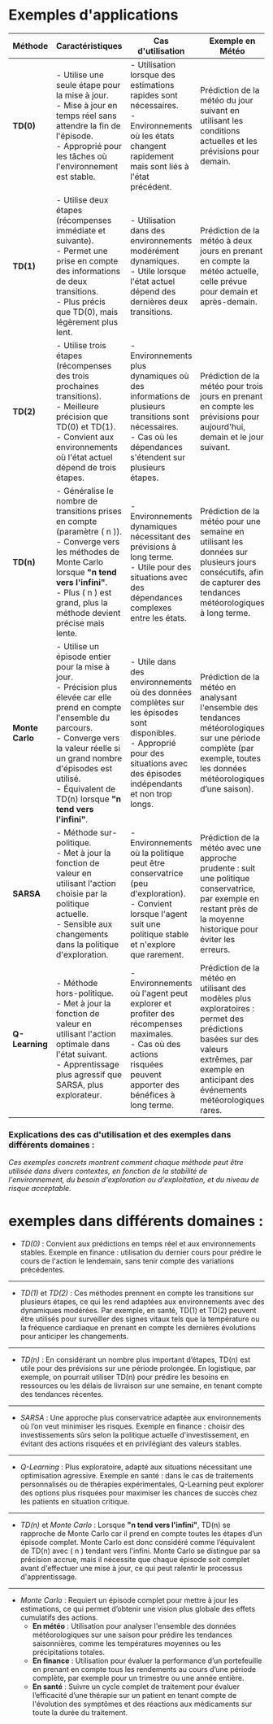 # Exemples d'applications

| Méthode         | Caractéristiques                                        | Cas d'utilisation                                         | Exemple en Météo                                                | Exemple en Finance                         | Exemple en Santé                                         |
|-----------------|---------------------------------------------------------|-----------------------------------------------------------|------------------------------------------------------------------|-------------------------------------------|-----------------------------------------------------------|
| **TD(0)**       | - Utilise une seule étape pour la mise à jour.<br>- Mise à jour en temps réel sans attendre la fin de l'épisode.<br>- Approprié pour les tâches où l'environnement est stable. | - Utilisation lorsque des estimations rapides sont nécessaires.<br>- Environnements où les états changent rapidement mais sont liés à l'état précédent. | Prédiction de la météo du jour suivant en utilisant les conditions actuelles et les prévisions pour demain. | Prédiction du prix d'une action pour le lendemain en utilisant le cours actuel et les fluctuations immédiates. | Surveillance en temps réel de la fréquence cardiaque d'un patient, en se basant sur le dernier relevé pour prédire la valeur suivante. |
| **TD(1)**       | - Utilise deux étapes (récompenses immédiate et suivante).<br>- Permet une prise en compte des informations de deux transitions.<br>- Plus précis que TD(0), mais légèrement plus lent. | - Utilisation dans des environnements modérément dynamiques.<br>- Utile lorsque l'état actuel dépend des dernières deux transitions. | Prédiction de la météo à deux jours en prenant en compte la météo actuelle, celle prévue pour demain et après-demain. | Prédiction du cours d'une action à deux jours en utilisant la tendance du jour et celle prévue pour le lendemain. | Suivi de l'évolution de la température corporelle pour prédire les pics de fièvre dans les prochaines 48 heures. |
| **TD(2)**       | - Utilise trois étapes (récompenses des trois prochaines transitions).<br>- Meilleure précision que TD(0) et TD(1).<br>- Convient aux environnements où l'état actuel dépend de trois étapes. | - Environnements plus dynamiques où des informations de plusieurs transitions sont nécessaires.<br>- Cas où les dépendances s'étendent sur plusieurs étapes. | Prédiction de la météo pour trois jours en prenant en compte les prévisions pour aujourd'hui, demain et le jour suivant. | Estimation de la volatilité d'un actif financier sur trois jours, en utilisant les tendances des jours précédents. | Prédiction de la glycémie pour les patients diabétiques en tenant compte des trois dernières mesures de glucose. |
| **TD(n)**       | - Généralise le nombre de transitions prises en compte (paramètre \( n \)).<br>- Converge vers les méthodes de Monte Carlo lorsque **"n tend vers l'infini"**.<br>- Plus \( n \) est grand, plus la méthode devient précise mais lente. | - Environnements dynamiques nécessitant des prévisions à long terme.<br>- Utile pour des situations avec des dépendances complexes entre les états. | Prédiction de la météo pour une semaine en utilisant les données sur plusieurs jours consécutifs, afin de capturer des tendances météorologiques à long terme. | Prédiction des cours de la bourse sur une semaine, en utilisant les tendances sur plusieurs jours pour évaluer la probabilité d'une hausse ou baisse continue. | Anticipation des symptômes d'une maladie chronique en observant les tendances de l'état de santé du patient sur plusieurs jours. |
| **Monte Carlo** | - Utilise un épisode entier pour la mise à jour.<br>- Précision plus élevée car elle prend en compte l'ensemble du parcours.<br>- Converge vers la valeur réelle si un grand nombre d'épisodes est utilisé.<br>- Équivalent de TD(n) lorsque **"n tend vers l'infini"**. | - Utile dans des environnements où des données complètes sur les épisodes sont disponibles.<br>- Approprié pour des situations avec des épisodes indépendants et non trop longs. | Prédiction de la météo en analysant l'ensemble des tendances météorologiques sur une période complète (par exemple, toutes les données météorologiques d’une saison). | Estimation de la performance d’un portefeuille d’investissement en observant l’évolution complète sur un trimestre ou une année pour calculer les rendements moyens. | Évaluation de l'efficacité d'un traitement en suivant l'ensemble des symptômes et des signes vitaux d’un patient pendant un cycle de traitement. |
| **SARSA**       | - Méthode sur-politique.<br>- Met à jour la fonction de valeur en utilisant l'action choisie par la politique actuelle.<br>- Sensible aux changements dans la politique d'exploration. | - Environnements où la politique peut être conservatrice (peu d'exploration).<br>- Convient lorsque l'agent suit une politique stable et n'explore que rarement. | Prédiction de la météo avec une approche prudente : suit une politique conservatrice, par exemple en restant près de la moyenne historique pour éviter les erreurs. | Choix d'investissements sûrs et conservateurs en fonction de la politique d'investissement (ex. rester sur des obligations d'État). | Suivi des patients avec une politique conservatrice de traitement pour minimiser les risques de complications. |
| **Q-Learning**  | - Méthode hors-politique.<br>- Met à jour la fonction de valeur en utilisant l'action optimale dans l'état suivant.<br>- Apprentissage plus agressif que SARSA, plus explorateur. | - Environnements où l'agent peut explorer et profiter des récompenses maximales.<br>- Cas où des actions risquées peuvent apporter des bénéfices à long terme. | Prédiction de la météo en utilisant des modèles plus exploratoires : permet des prédictions basées sur des valeurs extrêmes, par exemple en anticipant des événements météorologiques rares. | Stratégie d'investissement agressive avec exploration des actions à forte volatilité pour maximiser les gains potentiels. | Traitement personnalisé basé sur des thérapies expérimentales pour des patients à haut risque ou en situation critique. |

### Explications des cas d'utilisation et des exemples dans différents domaines :



*Ces exemples concrets montrent comment chaque méthode peut être utilisée dans divers contextes, en fonction de la stabilité de l'environnement, du besoin d'exploration ou d'exploitation, et du niveau de risque acceptable.*



# exemples dans différents domaines :

- *TD(0)* : Convient aux prédictions en temps réel et aux environnements stables. Exemple en finance : utilisation du dernier cours pour prédire le cours de l'action le lendemain, sans tenir compte des variations précédentes.

-----

- *TD(1)* et *TD(2)* : Ces méthodes prennent en compte les transitions sur plusieurs étapes, ce qui les rend adaptées aux environnements avec des dynamiques modérées. Par exemple, en santé, TD(1) et TD(2) peuvent être utilisés pour surveiller des signes vitaux tels que la température ou la fréquence cardiaque en prenant en compte les dernières évolutions pour anticiper les changements.

-----
- *TD(n)* : En considérant un nombre plus important d’étapes, TD(n) est utile pour des prévisions sur une période prolongée. En logistique, par exemple, on pourrait utiliser TD(n) pour prédire les besoins en ressources ou les délais de livraison sur une semaine, en tenant compte des tendances récentes.

-----
- *SARSA* : Une approche plus conservatrice adaptée aux environnements où l’on veut minimiser les risques. Exemple en finance : choisir des investissements sûrs selon la politique actuelle d'investissement, en évitant des actions risquées et en privilégiant des valeurs stables.

-----
- *Q-Learning* : Plus exploratoire, adapté aux situations nécessitant une optimisation agressive. Exemple en santé : dans le cas de traitements personnalisés ou de thérapies expérimentales, Q-Learning peut explorer des options plus risquées pour maximiser les chances de succès chez les patients en situation critique.

-----
- *TD(n)* et *Monte Carlo* : Lorsque **"n tend vers l'infini"**, TD(n) se rapproche de Monte Carlo car il prend en compte toutes les étapes d’un épisode complet. Monte Carlo est donc considéré comme l’équivalent de TD(n) avec \( n \) tendant vers l'infini. Monte Carlo se distingue par sa précision accrue, mais il nécessite que chaque épisode soit complet avant d'effectuer une mise à jour, ce qui peut ralentir le processus d'apprentissage.

-----
- *Monte Carlo* : Requiert un épisode complet pour mettre à jour les estimations, ce qui permet d’obtenir une vision plus globale des effets cumulatifs des actions.
    - **En météo** : Utilisation pour analyser l'ensemble des données météorologiques sur une saison pour prédire les tendances saisonnières, comme les températures moyennes ou les précipitations totales.
    - **En finance** : Utilisation pour évaluer la performance d’un portefeuille en prenant en compte tous les rendements au cours d’une période complète, par exemple pour un trimestre ou une année entière.
    - **En santé** : Suivre un cycle complet de traitement pour évaluer l’efficacité d’une thérapie sur un patient en tenant compte de l'évolution des symptômes et des réactions aux médicaments sur toute la durée du traitement.






